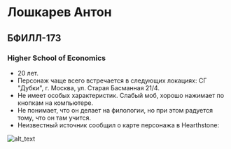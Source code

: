 # Лошкарев Антон
## БФИЛЛ-173
### Higher School of Economics
* 20 лет.
* Персонаж чаще всего встречается в следующих локациях: СГ "Дубки", г. Москва, ул. Старая Басманная 21/4.
* Не имеет особых характеристик. Слабый моб, хорошо нажимает по кнопкам на компьютере.
* Не понимает, что он делает на филологии, но при этом радуется тому, что он там учится.
* Неизвестный источник сообщил о карте персонажа в Hearthstone: 

![alt_text](https://lh6.googleusercontent.com/Qlk_a4TwA-qWDLVTCoZA6TJGuTPrE7YuOXw1YtS9m8mZpKlX_Aig2EYY7XmK63ZneOf645NpB-o8kZKFxFjJ=w1366-h588 "Карта персонажа в Hearthstone")
